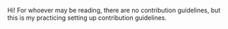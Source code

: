 Hi!
For whoever may be reading, there are no contribution guidelines, but this is my practicing setting up contribution guidelines.
